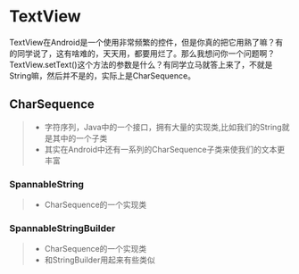 # TextView #
<p>
TextView在Android是一个使用非常频繁的控件，但是你真的把它用熟了嘛？有的同学说了，这有啥难的，天天用，都要用烂了。那么我想问你一个问题啊？TextView.setText()这个方法的参数是什么？有同学立马就答上来了，不就是String嘛，然后并不是的，实际上是CharSequence。
</p>

## CharSequence ##
>* 字符序列，Java中的一个接口，拥有大量的实现类,比如我们的String就是其中的一个子类
>* 其实在Android中还有一系列的CharSequence子类来使我们的文本更丰富

### SpannableString ###
>* CharSequence的一个实现类

### SpannableStringBuilder ###  
>* CharSequence的一个实现类
>* 和StringBuilder用起来有些类似
